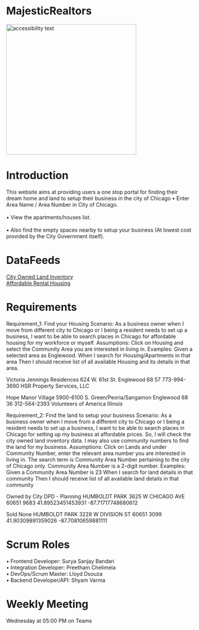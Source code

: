 # MajesticRealtors
<img src="https://github.com/PreethamGoud/MajesticRealtors.git" width="350" alt="accessibility text">

# Introduction

This website aims at providing users a one stop portal for finding their dream home and land to setup their business in the city of Chicago
•	Enter Area Name / Area Number in City of Chicago.  <br/>  
•	View the apartments/houses list.  <br/>  
•	Also find the empty spaces nearby to setup your business (At lowest cost provided by the City Government itself).  <br/>  

# DataFeeds

<a href="https://data.cityofchicago.org/resource/aksk-kvfp.json">City Owned Land Inventory </a><br/>
<a href="https://data.cityofchicago.org/resource/s6ha-ppgi.json">Affordable Rental Housing </a><br/>

# Requirements

Requirement_1: Find your Housing
Scenario: As a business owner when I move from different city to Chicago or I being a resident needs to set up a business, I want to be able to search places in Chicago for affordable housing for my workforce or myself.
Assumptions: Click on Housing and select the Community Area you are interested in living in.
Examples:
Given a selected area as Englewood.
When I search for Housing/Apartments in that area
Then I should receive list of all available Housing and its details in that area.

Victoria Jennings Residences	624 W. 61st St.	Englewood	68
57	773-994-3690	HSR Property Services, LLC

Hope Manor Village	5900-6100 S. Green/Peoria/Sangamon	Englewood	68
36	312-564-2393	Volunteers of America Illinois

Requirement_2: Find the land to setup your business
Scenario: As a business owner when I move from a different city to Chicago or I being a resident needs to set up a business, I want to be able to search places in Chicago for setting up my business at affordable prices. So, I will check the city owned land inventory data. I may also use community numbers to find the land for my business.
Assumptions: Click on Lands and under Community Number, enter the relevant area number you are interested in living in.
The search term is Community Area Number pertaining to the city of Chicago only. Community Area Number is a 2-digit number.
Examples:
Given a Community Area Number is 23
When I search for land details in that community
Then I should receive list of all available land details in that community

Owned by City	DPD - Planning	HUMBOLDT PARK	3625 W CHICAGO AVE	60651	9683	41.89523451453931	-87.71717748680612

Sold	None	HUMBOLDT PARK	3228 W DIVISION ST	60651	3099	41.90309891359026	-87.70810659881111

# Scrum Roles

•	Frontend Developer: Surya Sanjay Bandari  <br/>
•	Integration Developer: Preetham Chelimela  <br/>
•	DevOps/Scrum Master: Lloyd Dsouza  <br/>
•	Backend Developer/API: Shyam Varma  <br/>

# Weekly Meeting

Wednesday at 05:00 PM on Teams



